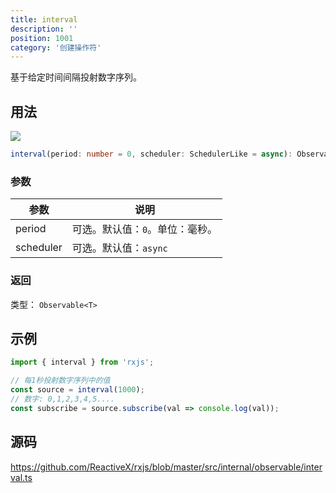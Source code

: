 ```yaml
---
title: interval
description: ''
position: 1001
category: '创建操作符'
---
```


<alert>

基于给定时间间隔投射数字序列。

</alert>

## 用法

![](https://rxjs.dev/assets/images/marble-diagrams/interval.png)

```ts
interval(period: number = 0, scheduler: SchedulerLike = async): Observable<number>
```

### 参数

| 参数      | 说明                            |
| --------- | ------------------------------- |
| period    | 可选。默认值：`0`。单位：毫秒。 |
| scheduler | 可选。默认值：`async`           |

### 返回

类型： `Observable<T>`

## 示例

```ts
import { interval } from 'rxjs';

// 每1秒投射数字序列中的值
const source = interval(1000);
// 数字: 0,1,2,3,4,5....
const subscribe = source.subscribe(val => console.log(val));
```

## 源码

<https://github.com/ReactiveX/rxjs/blob/master/src/internal/observable/interval.ts>
